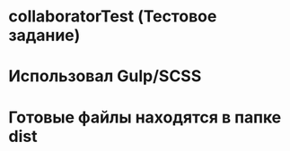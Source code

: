 # collaboratorTest (Тестовое задание)

# Использовал Gulp/SCSS
# Готовые файлы находятся в папке dist 
